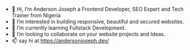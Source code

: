 - 👋 Hi, I’m Anderson Joseph a Frontend Developer, SEO Expert and Tech Trainer from Nigeria
- 👀 I’m interested in building responsive, beautiful and secured websites.
- 🌱 I’m currently learning Fullstack Development.
- 💞️ I’m looking to collaborate on your website projects and Ideas.
- 📫 say hi at https://andersonjoseph.dev/
<!---
AndersonDesign1/AndersonDesign1 is a ✨ special ✨ repository because its `README.md` (this file) appears on your GitHub profile.
You can click the Preview link to take a look at your changes.
--->

